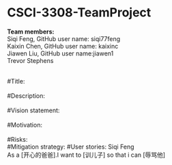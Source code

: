 # CSCI-3308-TeamProject

**Team members:**<br>
Siqi Feng, GitHub user name: siqi77feng<br>
Kaixin Chen, GitHub user name: kaixinc<br>
Jiawen Liu, GitHub user name:jiawen1 <br>
Trevor Stephens<br><br>

#Title:<br><br>
#Description:<br><br>
#Vision statement:<br><br>
#Motivation:<br><br>
#Risks:<br>
#Mitigation strategy:
#User stories:
Siqi Feng<br>
As a [开心的爸爸].I want to [训儿子] so that i can [辱骂他]<br><br>

